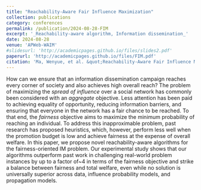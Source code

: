 ```yaml
---
title: "Reachability-Aware Fair Influence Maximization"
collection: publications
category: conferences
permalink: /publication/2024-08-28-FIM
excerpt: '_Reachability-aware algorithm, Information dissemination_'
date: 2024-08-28
venue: 'APWeb-WAIM'
#slidesurl: 'http://academicpages.github.io/files/slides2.pdf'
paperurl: 'http://academicpages.github.io/files/FIM.pdf'
citation: 'Ma, Wenyue, et al. &quot;Reachability-Aware Fair Influence Maximization.&quot; Asia-Pacific Web (APWeb) and Web-Age Information Management (WAIM) Joint International Conference on Web and Big Data. Singapore: Springer Nature Singapore, 2024.'
---
```


How can we ensure that an information dissemination campaign reaches every corner of society and also achieves high overall reach? The problem of maximizing the _spread of influence_ over a social network has commonly been considered with an _aggregate_ objective. Less attention has been paid to achieving equality of opportunity, reducing information barriers, and ensuring that everyone in the network has a fair chance to be reached. To that end, the _fairness_ objective aims to maximize the minimum probability of reaching an individual. To address this inapproximable problem, past research has proposed heuristics, which, however, perform less well when the promotion budget is low and achieve fairness at the expense of overall welfare. In this paper, we propose novel reachability-aware algorithms for the fairness-oriented IM problem. Our experimental study shows that our algorithms outperform past work in challenging real-world problem instances by up to a factor of~4 in terms of the fairness objective and strike a balance between fairness and total welfare, even while no solution is universally superior across data, influence probability models, and propagation models.